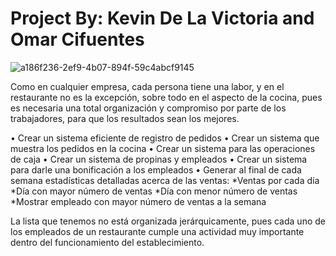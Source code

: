 # Project By: Kevin De La Victoria  and Omar Cifuentes

![a186f236-2ef9-4b07-894f-59c4abcf9145](https://user-images.githubusercontent.com/98917801/164521069-60841cb2-519a-4682-9304-45d4f7086e94.jpg)

Como en cualquier empresa, cada persona tiene una labor, y en el restaurante no es la excepción, sobre todo en el aspecto de la cocina, pues es necesaria una total organización y compromiso por parte de los trabajadores, para que los resultados sean los mejores.

•	Crear un sistema eficiente de registro de pedidos
•	Crear un sistema que muestra los pedidos en la cocina
•	Crear un sistema para las operaciones de caja
•	Crear un sistema de propinas y empleados
•	Crear un sistema para darle una bonificación a los empleados
•	Generar al final de cada semana estadísticas detalladas acerca de las ventas:
*Ventas por cada día
*Día con mayor número de ventas
*Día con menor número de ventas
*Mostrar empleado con mayor número de ventas a la semana
 

La lista que tenemos no está organizada jerárquicamente, pues cada uno de los empleados de un restaurante cumple una actividad muy importante dentro del funcionamiento del establecimiento.
